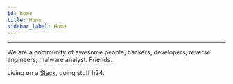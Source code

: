 ```yaml
---
id: home
title: Home
sidebar_label: Home
---
```


---
We are a community of awesome people, hackers, developers, reverse engineers, malware analyst. Friends.

Living on a [Slack](https://join.slack.com/t/resecret/shared_invite/zt-4sjjl4md-_M8AB5_tic~HTbFPY9oEFg), doing stuff h24.
